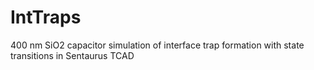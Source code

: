 # IntTraps
400 nm SiO2 capacitor simulation of interface trap formation with state transitions in Sentaurus TCAD
